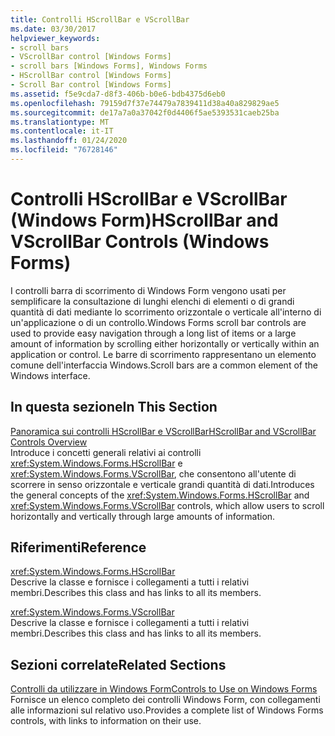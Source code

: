 ```yaml
---
title: Controlli HScrollBar e VScrollBar
ms.date: 03/30/2017
helpviewer_keywords:
- scroll bars
- VScrollBar control [Windows Forms]
- scroll bars [Windows Forms], Windows Forms
- HScrollBar control [Windows Forms]
- Scroll Bar control [Windows Forms]
ms.assetid: f5e9cda7-d8f3-406b-b0e6-bdb4375d6eb0
ms.openlocfilehash: 79159d7f37e74479a7839411d38a40a829829ae5
ms.sourcegitcommit: de17a7a0a37042f0d4406f5ae5393531caeb25ba
ms.translationtype: MT
ms.contentlocale: it-IT
ms.lasthandoff: 01/24/2020
ms.locfileid: "76728146"
---
```

# <a name="hscrollbar-and-vscrollbar-controls-windows-forms"></a><span data-ttu-id="f2173-102">Controlli HScrollBar e VScrollBar (Windows Form)</span><span class="sxs-lookup"><span data-stu-id="f2173-102">HScrollBar and VScrollBar Controls (Windows Forms)</span></span>
<span data-ttu-id="f2173-103">I controlli barra di scorrimento di Windows Form vengono usati per semplificare la consultazione di lunghi elenchi di elementi o di grandi quantità di dati mediante lo scorrimento orizzontale o verticale all'interno di un'applicazione o di un controllo.</span><span class="sxs-lookup"><span data-stu-id="f2173-103">Windows Forms scroll bar controls are used to provide easy navigation through a long list of items or a large amount of information by scrolling either horizontally or vertically within an application or control.</span></span> <span data-ttu-id="f2173-104">Le barre di scorrimento rappresentano un elemento comune dell'interfaccia Windows.</span><span class="sxs-lookup"><span data-stu-id="f2173-104">Scroll bars are a common element of the Windows interface.</span></span>  
  
## <a name="in-this-section"></a><span data-ttu-id="f2173-105">In questa sezione</span><span class="sxs-lookup"><span data-stu-id="f2173-105">In This Section</span></span>  
 [<span data-ttu-id="f2173-106">Panoramica sui controlli HScrollBar e VScrollBar</span><span class="sxs-lookup"><span data-stu-id="f2173-106">HScrollBar and VScrollBar Controls Overview</span></span>](hscrollbar-and-vscrollbar-controls-overview-windows-forms.md)  
 <span data-ttu-id="f2173-107">Introduce i concetti generali relativi ai controlli <xref:System.Windows.Forms.HScrollBar> e <xref:System.Windows.Forms.VScrollBar>, che consentono all'utente di scorrere in senso orizzontale e verticale grandi quantità di dati.</span><span class="sxs-lookup"><span data-stu-id="f2173-107">Introduces the general concepts of the <xref:System.Windows.Forms.HScrollBar> and <xref:System.Windows.Forms.VScrollBar> controls, which allow users to scroll horizontally and vertically through large amounts of information.</span></span>  
  
## <a name="reference"></a><span data-ttu-id="f2173-108">Riferimenti</span><span class="sxs-lookup"><span data-stu-id="f2173-108">Reference</span></span>  
 <xref:System.Windows.Forms.HScrollBar>  
 <span data-ttu-id="f2173-109">Descrive la classe e fornisce i collegamenti a tutti i relativi membri.</span><span class="sxs-lookup"><span data-stu-id="f2173-109">Describes this class and has links to all its members.</span></span>  
  
 <xref:System.Windows.Forms.VScrollBar>  
 <span data-ttu-id="f2173-110">Descrive la classe e fornisce i collegamenti a tutti i relativi membri.</span><span class="sxs-lookup"><span data-stu-id="f2173-110">Describes this class and has links to all its members.</span></span>  
  
## <a name="related-sections"></a><span data-ttu-id="f2173-111">Sezioni correlate</span><span class="sxs-lookup"><span data-stu-id="f2173-111">Related Sections</span></span>  
 [<span data-ttu-id="f2173-112">Controlli da utilizzare in Windows Form</span><span class="sxs-lookup"><span data-stu-id="f2173-112">Controls to Use on Windows Forms</span></span>](controls-to-use-on-windows-forms.md)  
 <span data-ttu-id="f2173-113">Fornisce un elenco completo dei controlli Windows Form, con collegamenti alle informazioni sul relativo uso.</span><span class="sxs-lookup"><span data-stu-id="f2173-113">Provides a complete list of Windows Forms controls, with links to information on their use.</span></span>
